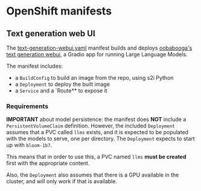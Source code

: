 # OpenShift manifests

## Text generation web UI

The [text-generation-webui.yaml](./text-generation-webui.yaml) manifest builds and deploys [oobabooga's text generation webui](https://github.com/oobabooga/text-generation-webui/), a Gradio app for running Large Language Models.

The manifest includes:

- a `BuildConfig` to build an image from the repo, using s2i Python
- a `Deployment` to deploy the built image
- a `Service` and a `Route** to expose it

### Requirements

**IMPORTANT** about model persistence: the manifest does **NOT** include a `PersistentVolumeClaim` definition. However, the included `Deployment` assumes that a PVC called `llms` exists, and it is expected to be populated with the models to serve, one per directory. The `Deployment` expects to start up with `bloom-1b7`.

This means that in order to use this, a PVC named `llms` **must be created** first with the appropriate content.

Also, the `Deployment` also assumes that there is a GPU available in the cluster, and will only work if that is available.
